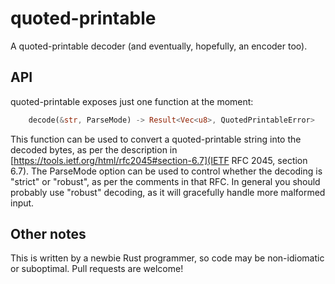 quoted-printable
===

A quoted-printable decoder (and eventually, hopefully, an encoder too).

API
---
quoted-printable exposes just one function at the moment:

```rust
    decode(&str, ParseMode) -> Result<Vec<u8>, QuotedPrintableError>
```

This function can be used to convert a quoted-printable string into the decoded bytes, as per the description in [https://tools.ietf.org/html/rfc2045#section-6.7](IETF RFC 2045, section 6.7).
The ParseMode option can be used to control whether the decoding is "strict" or "robust", as per the comments in that RFC.
In general you should probably use "robust" decoding, as it will gracefully handle more malformed input.

Other notes
---
This is written by a newbie Rust programmer, so code may be non-idiomatic or suboptimal. Pull requests are welcome!

